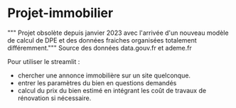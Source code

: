 # Projet-immobilier

""" Projet obsolète depuis janvier 2023 avec l'arrivée d'un nouveau modèle de calcul de DPE et des données fraiches organisées totalement différemment."""
Source des données data.gouv.fr et ademe.fr

Pour utiliser le streamlit :
- chercher une annonce immobilière sur un site quelconque.
- entrer les paramètres du bien en questions demandés
- calcul du prix du bien estimé en intégrant les coût de travaux de rénovation si nécessaire.

